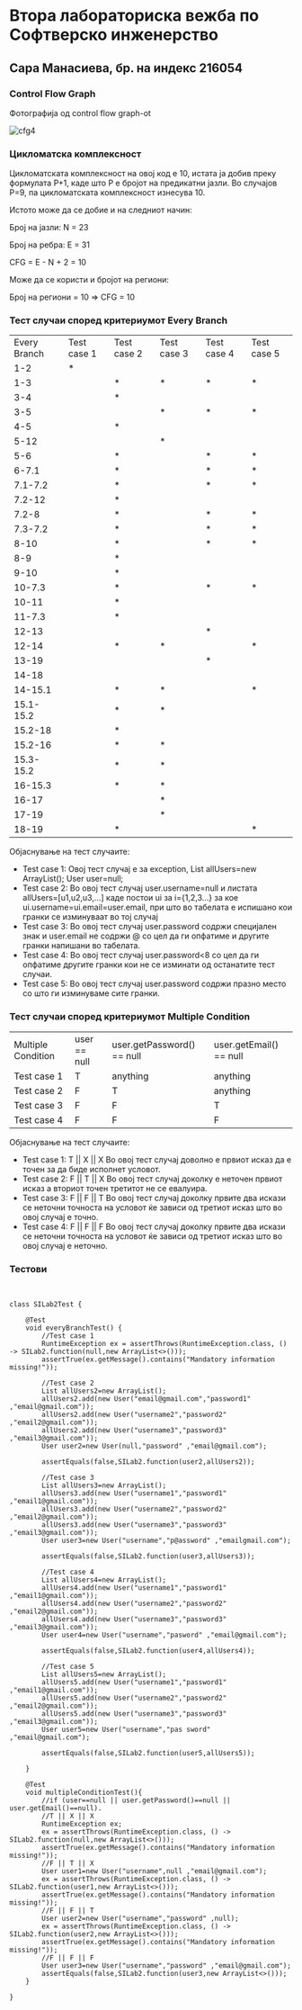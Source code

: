 <h1>Втора лабораториска вежба по Софтверско инженерство</h1>
<h2>Сара Манасиева, бр. на индекс 216054</h2>
<h3>Control Flow Graph</h3>
<div>Фотографија од control flow graph-ot</div>

![cfg4](https://github.com/SaraManasieva/SI_2023_lab2_216054/assets/107801296/e58d02a9-a463-4d0d-92e5-b3441df47a13)
<h3>Цикломатска комплексност</h3>
<p>Цикломатската комплексност на овој код е 10, истата ја добив преку формулата P+1, каде што P е бројот на предикатни јазли. Во случајoв P=9, па цикломатската комплексност изнесува 10.</p>
<p>Истото може да се добие и на следниот начин:</p>
<p>Број на јазли: N = 23</p>
<p>Број на ребра: E = 31</p>
<p>CFG = E - N + 2 = 10</p>
<p>Може да се користи и бројот на региони:</p>
<p>Број на региони = 10 => CFG = 10</p>
<h3>Тест случаи според критериумот Every Branch</h3>

<table>
    <tr>
        <td>Every Branch</td>
        <td>Test case 1</td>
        <td>Test case 2</td>
        <td>Test case 3</td>
        <td>Test case 4</td>
        <td>Test case 5 </td>
    </tr>
    <tr>
        <td>1-2</td>
        <td>*</td>
        <td> </td>
        <td> </td>
        <td> </td>
        <td> </td>
    </tr>
    <tr>
        <td>1-3</td>
        <td> </td>
        <td>*</td>
        <td>*</td>
        <td>*</td>
        <td>* </td>
    </tr>
    <tr>
        <td>3-4</td>
        <td> </td>
        <td>*</td>
        <td> </td>
        <td> </td>
        <td> </td>
    </tr>
    <tr>
        <td>3-5</td>
        <td> </td>
        <td> </td>
        <td>*</td>
        <td>*</td>
        <td>* </td>
    </tr>
    <tr>
        <td>4-5</td>
        <td> </td>
        <td>*</td>
        <td> </td>
        <td> </td>
        <td> </td>
    </tr>
    <tr>
        <td>5-12</td>
        <td> </td>
        <td> </td>
        <td>*</td>
        <td> </td>
        <td> </td>
    </tr>
    <tr>
        <td>5-6</td>
        <td> </td>
        <td>*</td>
        <td> </td>
        <td>*</td>
        <td>* </td>
    </tr>
    <tr>
        <td>6-7.1</td>
        <td> </td>
        <td>*</td>
        <td> </td>
        <td>*</td>
        <td>* </td>
    </tr>
    <tr>
        <td>7.1-7.2</td>
        <td> </td>
        <td>*</td>
        <td> </td>
        <td>*</td>
        <td>* </td>
    </tr>
    <tr>
        <td>7.2-12</td>
        <td> </td>
        <td>*</td>
        <td> </td>
        <td> </td>
        <td> </td>
    </tr>
    <tr>
        <td>7.2-8</td>
        <td> </td>
        <td>*</td>
        <td> </td>
        <td>*</td>
        <td>* </td>
    </tr>
    <tr>
        <td>7.3-7.2</td>
        <td> </td>
        <td>*</td>
        <td> </td>
        <td>*</td>
        <td>* </td>
    </tr>
    <tr>
        <td>8-10</td>
        <td> </td>
        <td>*</td>
        <td> </td>
        <td>*</td>
        <td>* </td>
    </tr>
    <tr>
        <td>8-9</td>
        <td> </td>
        <td>*</td>
        <td> </td>
        <td> </td>
        <td> </td>
    </tr>
    <tr>
        <td>9-10</td>
        <td> </td>
        <td>*</td>
        <td> </td>
        <td> </td>
        <td> </td>
    </tr>
    <tr>
        <td>10-7.3</td>
        <td> </td>
        <td>*</td>
        <td> </td>
        <td>*</td>
        <td>* </td>
    </tr>
    <tr>
        <td>10-11</td>
        <td> </td>
        <td>*</td>
        <td> </td>
        <td> </td>
        <td> </td>
    </tr>
    <tr>
        <td>11-7.3</td>
        <td> </td>
        <td>*</td>
        <td> </td>
        <td> </td>
        <td> </td>
    </tr>
    <tr>
        <td>12-13</td>
        <td> </td>
        <td> </td>
        <td> </td>
        <td>*</td>
        <td> </td>
    </tr>
    <tr>
        <td>12-14</td>
        <td> </td>
        <td>*</td>
        <td>*</td>
        <td> </td>
        <td>* </td>
    </tr>
    <tr>
        <td>13-19</td>
        <td> </td>
        <td> </td>
        <td> </td>
        <td>*</td>
        <td> </td>
    </tr>
    <tr>
        <td>14-18</td>
        <td> </td>
        <td> </td>
        <td> </td>
        <td> </td>
        <td> </td>
    </tr>
    <tr>
        <td>14-15.1</td>
        <td> </td>
        <td>*</td>
        <td>*</td>
        <td> </td>
        <td>* </td>
    </tr>
    <tr>
        <td>15.1-15.2</td>
        <td> </td>
        <td>*</td>
        <td>*</td>
        <td> </td>
        <td> </td>
    </tr>
    <tr>
        <td>15.2-18</td>
        <td> </td>
        <td>*</td>
        <td> </td>
        <td> </td>
        <td> </td>
    </tr>
    <tr>
        <td>15.2-16</td>
        <td> </td>
        <td>*</td>
        <td>*</td>
        <td> </td>
        <td> </td>
    </tr>
    <tr>
        <td>15.3-15.2</td>
        <td> </td>
        <td>*</td>
        <td>*</td>
        <td> </td>
        <td> </td>
    </tr>
    <tr>
        <td>16-15.3</td>
        <td> </td>
        <td>*</td>
        <td>*</td>
        <td> </td>
        <td> </td>
    </tr>
    <tr>
        <td>16-17</td>
        <td> </td>
        <td> </td>
        <td>*</td>
        <td> </td>
        <td> </td>
    </tr>
    <tr>
        <td>17-19</td>
        <td> </td>
        <td> </td>
        <td>*</td>
        <td> </td>
        <td> </td>
    </tr>
    <tr>
        <td>18-19</td>
        <td> </td>
        <td>*</td>
        <td> </td>
        <td> </td>
        <td>* </td>
    </tr>
</table>

<p>Објаснување на тест случаите:</p>
<ul>
  <li>Test case 1: Овој тест случај е за exception, List<User> allUsers=new ArrayList<User>(); User user=null;</li>
  <li>Test case 2: Во овој тест случај user.username=null и листата allUsers=[u1,u2,u3,...] каде постои ui за i={1,2,3...} за кое ui.username=ui.email=user.email, при што во табелата е испишано кои гранки се изминуваат во тој случај  </li> 
  <li>Test case 3: Во овој тест случај user.password содржи специјален знак и user.email не содржи @ со цел да ги опфатиме и другите гранки напишани во табелата.</li>
  <li>Test case 4: Во овој тест случај user.password<8 со цел да ги опфатиме другите гранки кои не се изминати од останатите тест случаи.</li>
  <li>Test case 5: Во овој тест случај user.password содржи празно место со што ги изминуваме сите гранки. </li>
</ul>


<h3>Тест случаи според критериумот Multiple Condition</h3>
<table>
    <tr>
        <td>Multiple Condition </td>
        <td>user == null</td>
        <td>user.getPassword() == null</td>
        <td>user.getEmail() == null </td>
    </tr>
    <tr>
        <td>Test case 1</td>
        <td>T</td>
        <td>anything</td>
        <td>anything </td>
    </tr>
    <tr>
        <td>Test case 2</td>
        <td>F</td>
        <td>T</td>
        <td>anything </td>
    </tr>
    <tr>
        <td>Test case 3</td>
        <td>F</td>
        <td>F</td>
        <td>T </td>
    </tr>
    <tr>
        <td>Test case 4</td>
        <td>F</td>
        <td>F</td>
        <td>F </td>
    </tr>
</table>

<p>Објаснување на тест случаите:</p>
<ul>
  <li>Test case 1: T || X || X Во овој тест случај доволно е првиот исказ да е точен за да биде исполнет условот.</li>
  <li>Test case 2: F || T || X Во овој тест случај доколку е неточен првиот исказ а вториот точен третитот не се евалуира.</li>
  <li>Test case 3: F || F || T Во овој тест случај доколку првите два искази се неточни точноста на условот ќе зависи од третиот исказ што во овој случај е точно.</li>
  <li>Test case 4: F || F || F Во овој тест случај доколку првите два искази се неточни точноста на условот ќе зависи од третиот исказ што во овој случај е неточно.</li>
</ul>

<h3>Тестови</h3>

<pre>
<!--code Tag starts here -->
<code>
class SILab2Test {

    @Test
    void everyBranchTest() {
        //Test case 1
        RuntimeException ex = assertThrows(RuntimeException.class, () -> SILab2.function(null,new ArrayList<>()));
        assertTrue(ex.getMessage().contains("Mandatory information missing!"));

        //Test case 2
        List<User> allUsers2=new ArrayList<User>();
        allUsers2.add(new User("email@gmail.com","password1" ,"email@gmail.com"));
        allUsers2.add(new User("username2","password2" ,"email2@gmail.com"));
        allUsers2.add(new User("username3","password3" ,"email3@gmail.com"));
        User user2=new User(null,"password" ,"email@gmail.com");

        assertEquals(false,SILab2.function(user2,allUsers2));

        //Test case 3
        List<User> allUsers3=new ArrayList<User>();
        allUsers3.add(new User("username1","password1" ,"email1@gmail.com"));
        allUsers3.add(new User("username2","password2" ,"email2@gmail.com"));
        allUsers3.add(new User("username3","password3" ,"email3@gmail.com"));
        User user3=new User("username","p@assword" ,"emailgmail.com");

        assertEquals(false,SILab2.function(user3,allUsers3));

        //Test case 4
        List<User> allUsers4=new ArrayList<User>();
        allUsers4.add(new User("username1","password1" ,"email1@gmail.com"));
        allUsers4.add(new User("username2","password2" ,"email2@gmail.com"));
        allUsers4.add(new User("username3","password3" ,"email3@gmail.com"));
        User user4=new User("username","pasword" ,"email@gmail.com");

        assertEquals(false,SILab2.function(user4,allUsers4));

        //Test case 5
        List<User> allUsers5=new ArrayList<User>();
        allUsers5.add(new User("username1","password1" ,"email1@gmail.com"));
        allUsers5.add(new User("username2","password2" ,"email2@gmail.com"));
        allUsers5.add(new User("username3","password3" ,"email3@gmail.com"));
        User user5=new User("username","pas sword" ,"email@gmail.com");

        assertEquals(false,SILab2.function(user5,allUsers5));

    }

    @Test
    void multipleConditionTest(){
        //if (user==null || user.getPassword()==null || user.getEmail()==null).
        //T || X || X
        RuntimeException ex;
        ex = assertThrows(RuntimeException.class, () -> SILab2.function(null,new ArrayList<>()));
        assertTrue(ex.getMessage().contains("Mandatory information missing!"));
        //F || T || X
        User user1=new User("username",null ,"email@gmail.com");
        ex = assertThrows(RuntimeException.class, () -> SILab2.function(user1,new ArrayList<>()));
        assertTrue(ex.getMessage().contains("Mandatory information missing!"));
        //F || F || T
        User user2=new User("username","password" ,null);
        ex = assertThrows(RuntimeException.class, () -> SILab2.function(user2,new ArrayList<>()));
        assertTrue(ex.getMessage().contains("Mandatory information missing!"));
        //F || F || F
        User user3=new User("username","password" ,"email@gmail.com");
        assertEquals(false,SILab2.function(user3,new ArrayList<>()));
    }

}
<!--code Tag starts here -->
</code>
</pre>
  
  
